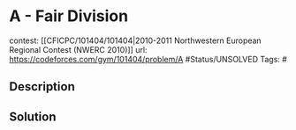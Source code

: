 # A - Fair Division

contest: [[CFICPC/101404/101404|2010-2011 Northwestern European Regional Contest (NWERC 2010)]]
url: https://codeforces.com/gym/101404/problem/A
#Status/UNSOLVED
Tags: #

## Description

## Solution

